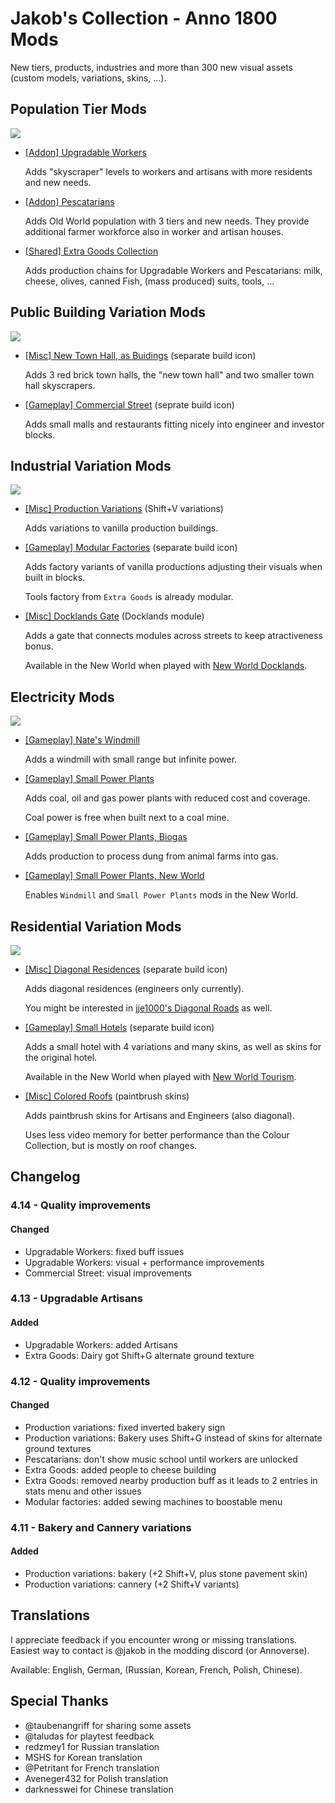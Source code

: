 # Jakob's Collection - Anno 1800 Mods

New tiers, products, industries and more than 300 new visual assets (custom models, variations, skins, ...).

## Population Tier Mods

![](https://github.com/jakobharder/anno-1800-jakobs-mods/raw/main/doc/population-tiers.jpg)

- [\[Addon\] Upgradable Workers](./upgradable-low-tier/README.md)
  
  Adds "skyscraper" levels to workers and artisans with more residents and new needs.


- [\[Addon\] Pescatarians](./pescatarians/README.md)

  Adds Old World population with 3 tiers and new needs. They provide additional farmer workforce also in worker and artisan houses.

- [\[Shared\] Extra Goods Collection](./extra-goods-collection/README.md)

  Adds production chains for Upgradable Workers and Pescatarians: milk, cheese, olives, canned Fish, (mass produced) suits, tools, ...

## Public Building Variation Mods

![](https://github.com/jakobharder/anno-1800-jakobs-mods/raw/main/doc/public-variations.jpg)

- [\[Misc\] New Town Hall, as Buidings](./new-town-hall-buildings/README.md)
  (separate build icon)

  Adds 3 red brick town halls, the "new town hall" and two smaller town hall skyscrapers.

- [\[Gameplay\] Commercial Street](./shopping-street/README.md)
  (seprate build icon)

  Adds small malls and restaurants fitting nicely into engineer and investor blocks. 

## Industrial Variation Mods

![](https://github.com/jakobharder/anno-1800-jakobs-mods/raw/main/doc/industrial-variations.jpg)

- [\[Misc\] Production Variations](./production-variations/README.md)
  (Shift+V variations)

  Adds variations to vanilla production buildings.

- [\[Gameplay\] Modular Factories](./modular-factories/README.md)
  (separate build icon)

  Adds factory variants of vanilla productions adjusting their visuals when built in blocks.

  Tools factory from `Extra Goods` is already modular.

- [\[Misc\] Docklands Gate](./docklands/README.md)
  (Docklands module)

  Adds a gate that connects modules across streets to keep atractiveness bonus.

  Available in the New World when played with [New World Docklands](https://www.nexusmods.com/anno1800/mods/215).

## Electricity Mods

![](https://github.com/jakobharder/anno-1800-jakobs-mods/raw/main/doc/electricity.jpg)

- [\[Gameplay\] Nate's Windmill](./nates-windmill/README.md)

  Adds a windmill with small range but infinite power.

- [\[Gameplay\] Small Power Plants](./small-gas-power-plant/README.md) 

  Adds coal, oil and gas power plants with reduced cost and coverage.

  Coal power is free when built next to a coal mine.

- [\[Gameplay\] Small Power Plants, Biogas](./biogas-plant/README.md)

  Adds production to process dung from animal farms into gas.

- [\[Gameplay\] Small Power Plants, New World](./small-power-new-world/README.md)

  Enables `Windmill` and `Small Power Plants` mods in the New World.

## Residential Variation Mods

![](https://github.com/jakobharder/anno-1800-jakobs-mods/raw/main/doc/residential-variations.jpg)

- [\[Misc\] Diagonal Residences](./diagonal-residences/README.md)
  (separate build icon)

  Adds diagonal residences (engineers only currently).

  You might be interested in [jje1000's Diagonal Roads](https://www.nexusmods.com/anno1800/mods/164) as well.

- [\[Gameplay\] Small Hotels](./small-hotels/README.md)
  (separate build icon)

  Adds a small hotel with 4 variations and many skins, as well as skins for the original hotel.

  Available in the New World when played with [New World Tourism](https://github.com/anno-mods/New-World-Tourism).

- [\[Misc\] Colored Roofs](./residence-skin-pack/README.md)
  (paintbrush skins)

  Adds paintbrush skins for Artisans and Engineers (also diagonal).

  Uses less video memory for better performance than the Colour Collection, but is mostly on roof changes.

## Changelog

### 4.14 - Quality improvements

#### Changed

- Upgradable Workers: fixed buff issues
- Upgradable Workers: visual + performance improvements
- Commercial Street: visual improvements

### 4.13 - Upgradable Artisans

#### Added

- Upgradable Workers: added Artisans
- Extra Goods: Dairy got Shift+G alternate ground texture

### 4.12 - Quality improvements

#### Changed

- Production variations: fixed inverted bakery sign
- Production variations: Bakery uses Shift+G instead of skins for alternate ground textures
- Pescatarians: don't show music school until workers are unlocked
- Extra Goods: added people to cheese building
- Extra Goods: removed nearby production buff as it leads to 2 entries in stats menu and other issues
- Modular factories: added sewing machines to boostable menu

### 4.11 - Bakery and Cannery variations

#### Added

- Production variations: bakery (+2 Shift+V, plus stone pavement skin)
- Production variations: cannery (+2 Shift+V variants)

## Translations

I appreciate feedback if you encounter wrong or missing translations.
Easiest way to contact is @jakob in the modding discord (or Annoverse).

Available: English, German, (Russian, Korean, French, Polish, Chinese).

## Special Thanks

- @taubenangriff for sharing some assets
- @taludas for playtest feedback
- redzmey1 for Russian translation
- MSHS for Korean translation
- @Petritant for French translation
- Aveneger432 for Polish translation
- darknesswei for Chinese translation
